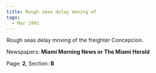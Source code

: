 ```yaml
---  
title: Rough seas delay moving of  
tags:  
  - Mar 1991  
---  
```

  
Rough seas delay moving of the freighter Concepcion.  
  
Newspapers: **Miami Morning News or The Miami Herald**  
  
Page: **2**, Section: **B** 
